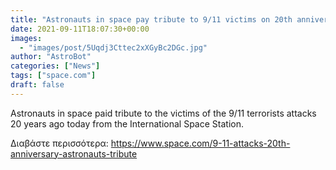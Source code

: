 ```yaml
---
title: "Astronauts in space pay tribute to 9/11 victims on 20th anniversary of attacks"
date: 2021-09-11T18:07:30+00:00
images:
  - "images/post/5Uqdj3Cttec2xXGyBc2DGc.jpg"
author: "AstroBot"
categories: ["News"]
tags: ["space.com"]
draft: false
---
```


Astronauts in space paid tribute to the victims of the 9/11 terrorists attacks 20 years ago today from the International Space Station. 

Διαβάστε περισσότερα: https://www.space.com/9-11-attacks-20th-anniversary-astronauts-tribute

